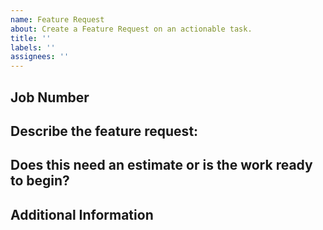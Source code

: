```yaml
---
name: Feature Request
about: Create a Feature Request on an actionable task.
title: ''
labels: ''
assignees: ''
---
```


## Job Number
<!-- What is the C&P Job Number? --->

## Describe the feature request:
<!-- A clear and concise description of what you want to happen. -->

## Does this need an estimate or is the work ready to begin?
<!-- If the project has been provided an estimate, please provide the estimate hours. -->

## Additional Information
<!-- Basecamp Discussion Link (If available) -->
<!-- Design Comp Link (If available -->
<!-- Add any other context or screenshots about the feature request here.-->
